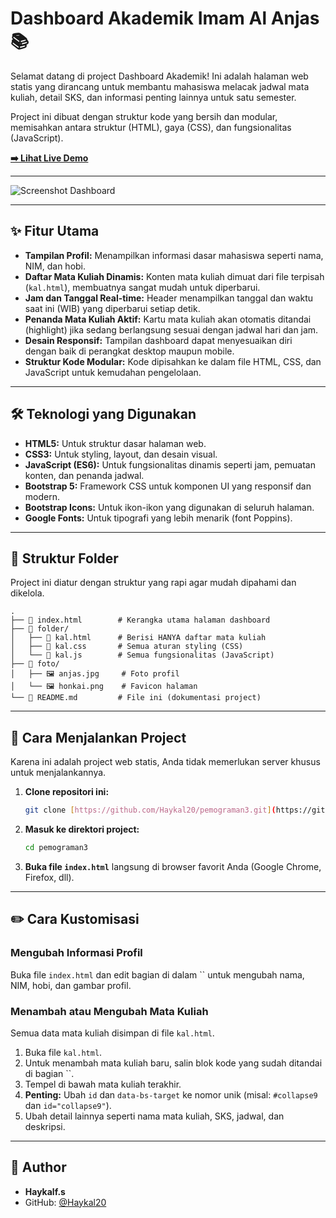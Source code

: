 # Dashboard Akademik Imam Al Anjas📚

Selamat datang di project Dashboard Akademik! Ini adalah halaman web statis yang dirancang untuk membantu mahasiswa melacak jadwal mata kuliah, detail SKS, dan informasi penting lainnya untuk satu semester.

Project ini dibuat dengan struktur kode yang bersih dan modular, memisahkan antara struktur (HTML), gaya (CSS), dan fungsionalitas (JavaScript).

**[➡️ Lihat Live Demo](https://haykal20.github.io/pemograman3/)**

---

![Screenshot Dashboard](https://raw.githubusercontent.com/Haykal20/Haykal-Furqan-Shafiq/main/ss.jpg)

---

## ✨ Fitur Utama

-   **Tampilan Profil:** Menampilkan informasi dasar mahasiswa seperti nama, NIM, dan hobi.
-   **Daftar Mata Kuliah Dinamis:** Konten mata kuliah dimuat dari file terpisah (`kal.html`), membuatnya sangat mudah untuk diperbarui.
-   **Jam dan Tanggal Real-time:** Header menampilkan tanggal dan waktu saat ini (WIB) yang diperbarui setiap detik.
-   **Penanda Mata Kuliah Aktif:** Kartu mata kuliah akan otomatis ditandai (highlight) jika sedang berlangsung sesuai dengan jadwal hari dan jam.
-   **Desain Responsif:** Tampilan dashboard dapat menyesuaikan diri dengan baik di perangkat desktop maupun mobile.
-   **Struktur Kode Modular:** Kode dipisahkan ke dalam file HTML, CSS, dan JavaScript untuk kemudahan pengelolaan.

---

## 🛠️ Teknologi yang Digunakan

-   **HTML5:** Untuk struktur dasar halaman web.
-   **CSS3:** Untuk styling, layout, dan desain visual.
-   **JavaScript (ES6):** Untuk fungsionalitas dinamis seperti jam, pemuatan konten, dan penanda jadwal.
-   **Bootstrap 5:** Framework CSS untuk komponen UI yang responsif dan modern.
-   **Bootstrap Icons:** Untuk ikon-ikon yang digunakan di seluruh halaman.
-   **Google Fonts:** Untuk tipografi yang lebih menarik (font Poppins).

---

## 📁 Struktur Folder

Project ini diatur dengan struktur yang rapi agar mudah dipahami dan dikelola.

```
.
├── 📄 index.html        # Kerangka utama halaman dashboard
├── 📁 folder/
│   ├── 📄 kal.html      # Berisi HANYA daftar mata kuliah
│   ├── 📄 kal.css       # Semua aturan styling (CSS)
│   └── 📄 kal.js        # Semua fungsionalitas (JavaScript)
├── 📁 foto/
│   ├── 🖼️ anjas.jpg     # Foto profil
│   └── 🖼️ honkai.png    # Favicon halaman
└── 📄 README.md         # File ini (dokumentasi project)
```

---

## 🚀 Cara Menjalankan Project

Karena ini adalah project web statis, Anda tidak memerlukan server khusus untuk menjalankannya.

1.  **Clone repositori ini:**
    ```bash
    git clone [https://github.com/Haykal20/pemograman3.git](https://github.com/Haykal20/pemograman3.git)
    ```
2.  **Masuk ke direktori project:**
    ```bash
    cd pemograman3
    ```
3.  **Buka file `index.html`** langsung di browser favorit Anda (Google Chrome, Firefox, dll).

---

## ✏️ Cara Kustomisasi

### Mengubah Informasi Profil
Buka file `index.html` dan edit bagian di dalam `` untuk mengubah nama, NIM, hobi, dan gambar profil.

### Menambah atau Mengubah Mata Kuliah
Semua data mata kuliah disimpan di file `kal.html`.

1.  Buka file `kal.html`.
2.  Untuk menambah mata kuliah baru, salin blok kode yang sudah ditandai di bagian ``.
3.  Tempel di bawah mata kuliah terakhir.
4.  **Penting:** Ubah `id` dan `data-bs-target` ke nomor unik (misal: `#collapse9` dan `id="collapse9"`).
5.  Ubah detail lainnya seperti nama mata kuliah, SKS, jadwal, dan deskripsi.

---

## 👤 Author

-   **Haykalf.s**
-   GitHub: [@Haykal20](https://github.com/Haykal20)
